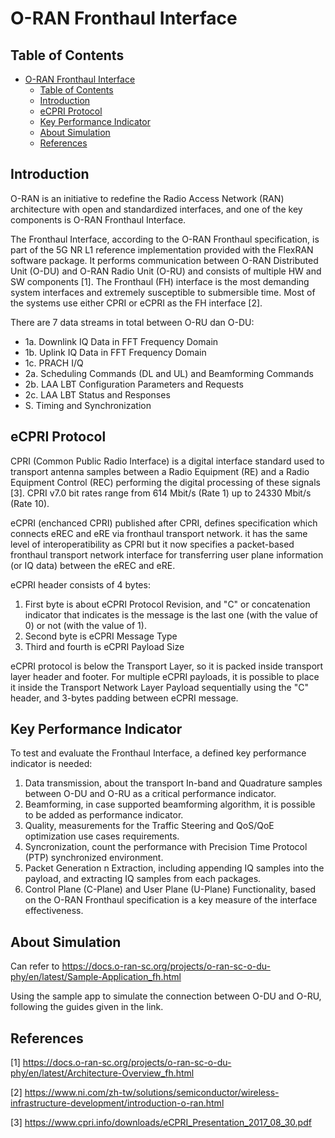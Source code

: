 # O-RAN Fronthaul Interface
## Table of Contents
- [O-RAN Fronthaul Interface](#o-ran-fronthaul-interface)
  - [Table of Contents](#table-of-contents)
  - [Introduction](#introduction)
  - [eCPRI Protocol](#ecpri-protocol)
  - [Key Performance Indicator](#key-performance-indicator)
  - [About Simulation](#about-simulation)
  - [References](#references)

## Introduction
O-RAN is an initiative to redefine the Radio Access Network (RAN) architecture with open and standardized interfaces, and one of the key components is O-RAN Fronthaul Interface.

The Fronthaul Interface, according to the O-RAN Fronthaul specification, is part of the 5G NR L1 reference implementation provided with the FlexRAN software package. It performs communication between O-RAN Distributed Unit (O-DU) and O-RAN Radio Unit (O-RU) and consists of multiple HW and SW components [1]. The Fronthaul (FH) interface is the most demanding system interfaces and extremely susceptible to submersible time. Most of the systems use either CPRI or eCPRI as the FH interface [2].

There are 7 data streams in total between O-RU dan O-DU:
- 1a. Downlink IQ Data in FFT Frequency Domain
- 1b. Uplink IQ Data in FFT Frequency Domain
- 1c. PRACH I/Q
- 2a. Scheduling Commands (DL and UL) and Beamforming Commands
- 2b. LAA LBT Configuration Parameters and Requests
- 2c. LAA LBT Status and Responses
- S. Timing and Synchronization

## eCPRI Protocol
CPRI (Common Public Radio Interface) is a digital interface standard used to transport antenna samples between a Radio Equipment (RE) and a Radio Equipment Control (REC) performing the digital processing of these signals [3]. CPRI v7.0 bit rates range from 614 Mbit/s (Rate 1) up to 24330 Mbit/s (Rate 10).

eCPRI (enchanced CPRI) published after CPRI, defines specification which connects eREC and eRE via fronthaul transport network. it has the same level of interoperatibility as CPRI but it now specifies a packet-based fronthaul transport network interface for transferring user plane information (or IQ data) between the eREC and eRE.

eCPRI header consists of 4 bytes:
1. First byte is about eCPRI Protocol Revision, and "C" or concatenation indicator that indicates is the message is the last one (with the value of 0) or not (with the value of 1).
2. Second byte is eCPRI Message Type
3. Third and fourth is eCPRI Payload Size
   
eCPRI protocol is below the Transport Layer, so it is packed inside transport layer header and footer. For multiple eCPRI payloads, it is possible to place it inside the Transport Network Layer Payload sequentially using the "C" header, and 3-bytes padding between eCPRI message.

## Key Performance Indicator
To test and evaluate the Fronthaul Interface, a defined key performance indicator is needed:
1. Data transmission, about the transport In-band and Quadrature samples between O-DU and O-RU as a critical performance indicator.
2. Beamforming, in case supported beamforming algorithm, it is possible to be added as performance indicator.
3. Quality, measurements for the Traffic Steering and QoS/QoE optimization use cases requirements.
4. Syncronization, count the performance with Precision Time Protocol (PTP) synchronized environment.
5. Packet Generation n Extraction, including appending IQ samples into the payload, and extracting IQ samples from each packages.
6. Control Plane (C-Plane) and User Plane (U-Plane) Functionality, based on the O-RAN Fronthaul specification is a key measure of the interface effectiveness.

## About Simulation
Can refer to https://docs.o-ran-sc.org/projects/o-ran-sc-o-du-phy/en/latest/Sample-Application_fh.html

Using the sample app to simulate the connection between O-DU and O-RU, following the guides given in the link.

## References
[1] https://docs.o-ran-sc.org/projects/o-ran-sc-o-du-phy/en/latest/Architecture-Overview_fh.html

[2] https://www.ni.com/zh-tw/solutions/semiconductor/wireless-infrastructure-development/introduction-o-ran.html

[3] https://www.cpri.info/downloads/eCPRI_Presentation_2017_08_30.pdf